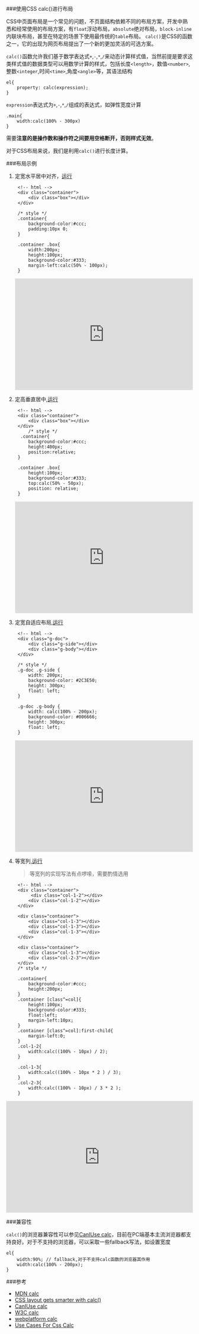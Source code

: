 ###使用CSS calc()进行布局

CSS中页面布局是一个常见的问题，不页面结构依赖不同的布局方案，开发中熟悉和经常使用的布局方案，有`float`浮动布局，`absolute`绝对布局，`block-inline`内联块布局，甚至在特定的场景下使用最传统的`table`布局。
`calc()`是CSS的函数之一，它的出现为网页布局提出了一个新的更加灵活的可选方案。

`calc()`函数允许我们基于数学表达式`+`,`-`,`*`,`/`来动态计算样式值，当然前提是要求这类样式值的数据类型可以用数学计算的样式，包括长度`<length>`，数值`<number>`,整数`<integer`,时间`<time>`,角度`<angle>`等，其语法结构

	el{
		property: calc(expression);
	}
	
`expression`表达式为`+`,`-`,`*`,`/`组成的表达式，如弹性宽度计算

	.main{
		width:calc(100% - 300px)
	}
需要**注意的是操作数和操作符之间要用空格断开，否则样式无效**。



对于CSS布局来说，我们是利用`calc()`进行长度计算。

###布局示例

1. 定宽水平居中对齐，[运行](http://jsfiddle.net/DaJun/eodwx7aa/embedded)

		<!-- html -->
		<div class="container">
	    	<div class="box"></div>
		</div>
		
		/* style */
		.container{
		    background-color:#ccc;
		    padding:10px 0;
		}

		.container .box{
		    width:200px;
		    height:100px;
		    background-color:#333;
		    margin-left:calc(50% - 100px);
		}

	<iframe width="100%" height="300" src="http://jsfiddle.net/DaJun/eodwx7aa/embedded/result,html,css,js" allowfullscreen="allowfullscreen" frameborder="0"></iframe> 
		
2. 定高垂直居中,[运行](http://jsfiddle.net/DaJun/6nca6hL1/2/embedded)

		<!-- html -->
		<div class="container">
	    	<div class="box"></div>
		</div>
			/* style */
		 .container{
            background-color:#ccc;
            height:400px;
            position:relative;
        }
	
        .container .box{
            height:100px;
            background-color:#333;
            top:calc(50% - 50px);
            position: relative;
        }
	<iframe width="100%" height="300" src="http://jsfiddle.net/DaJun/6nca6hL1/2/embedded/result,html,css,js" allowfullscreen="allowfullscreen" frameborder="0"></iframe>        
	
3. 定宽自适应布局,[运行](http://jsfiddle.net/DaJun/w8z3phd3/embedded)

		<!-- html -->
	    <div class="g-doc">
        	<div class="g-side"></div>
    	    <div class="g-body"></div>
	    </div>
		
		/* style */
		.g-doc .g-side {
		    width: 200px;
		    background-color: #2C3E50;
		    height: 300px;
		    float: left;
		}

		.g-doc .g-body {
		    width: calc(100% - 200px);
		    background-color: #006666;
		    height: 300px;
		    float: left;
		}
		
	
	<iframe width="100%" height="300" src="http://jsfiddle.net/DaJun/w8z3phd3/embedded/result,html,css,js" allowfullscreen="allowfullscreen" frameborder="0"></iframe>
		
4. 等宽列,[运行](http://jsfiddle.net/DaJun/e4zn0jue/1/embedded)

	> 等宽列的实现写法有点啰嗦，需要酌情选用
	
	
		<!-- html -->
		<div class="container">
	   		 <div class="col-1-2"></div>
    		<div class="col-1-2"></div>
		</div>

		<div class="container">
		    <div class="col-1-3"></div>
		    <div class="col-1-3"></div>
		    <div class="col-1-3"></div>
		</div>

		<div class="container">
		    <div class="col-1-3"></div>
		    <div class="col-2-3"></div>
		</div>
		/* style */

		.container{
		    background-color:#ccc;
		    height:200px;
		}
		.container [class^=col]{
		    height:100px;
		    background-color:#333;
		    float:left;
		    margin-left:10px;
		}
		.container [class^=col]:first-child{
		    margin-left:0;
		}
		.col-1-2{
		    width:calc((100% - 10px) / 2);
		}

		.col-1-3{
		    width:calc((100% - 10px * 2 ) / 3);
		}
		.col-2-3{
		    width:calc((100% - 10px) / 3 * 2 );
		}

<iframe width="100%" height="300" src="http://jsfiddle.net/DaJun/e4zn0jue/1/embedded/result,html,css,js" allowfullscreen="allowfullscreen" frameborder="0"></iframe>

###兼容性

`calc()`的浏览器兼容性可以参见[CanIUse calc][3]，目前在PC端基本主流浏览器都支持良好。对于不支持的浏览器，可以采取一些fallback写法，如设置宽度

	el{
		width:90%; // fallback,对于不支持calc函数的浏览器其作用
		width:calc(100% - 200px); 
	}
	

###参考

+ [MDN calc][1]
+ [CSS layout gets smarter with calc()][2]
+ [CanIUse calc][3]
+ [W3C calc][4]
+ [webplatform calc][5]
+ [Use Cases For Css Calc][6]

[1]: https://developer.mozilla.org/en-US/docs/Web/CSS/calc
[2]: https://developers.google.com/web/updates/2012/03/CSS-layout-gets-smarter-with-calc
[3]: http://caniuse.com/#search=calc
[4]: http://www.w3.org/TR/css3-values/#calc-notation
[5]: https://docs.webplatform.org/wiki/css/functions/calc
[6]: http://vincentp.me/blog/use-cases-for-calc/